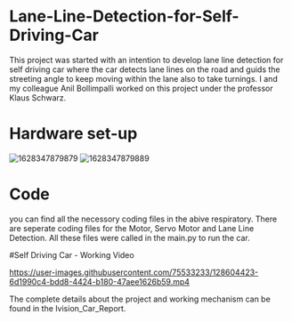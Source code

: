 # Lane-Line-Detection-for-Self-Driving-Car 

This project was started with an intention to develop lane line detection for self driving car where the car detects lane lines on the road and guids the streeting angle to keep moving within the lane also to take turnings. I and my colleague Anil Bollimpalli worked on this project under the professor Klaus Schwarz. 

# Hardware set-up 
![1628347879879](https://user-images.githubusercontent.com/75533233/128604237-a12e53e3-5cb6-4258-93e0-8ead926c861f.jpeg)
![1628347879889](https://user-images.githubusercontent.com/75533233/128604240-bbd3f7b5-57d1-4f90-95ee-107b9f20f96c.jpeg)

# Code 
you can find all the necessory coding files in the abive respiratory. 
There are seperate coding files for the Motor, Servo Motor and Lane Line Detection. All these files were called in the main.py to run the car. 

#Self Driving Car - Working Video


https://user-images.githubusercontent.com/75533233/128604423-6d1990c4-bdd8-4424-b180-47aee1626b59.mp4

The complete details about the project and working mechanism can be found in the Ivision_Car_Report. 
